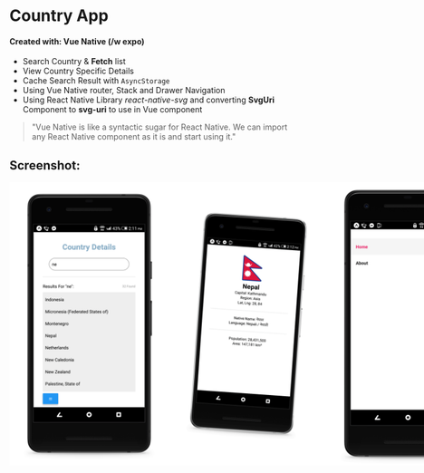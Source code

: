 # Country App
#### Created with: Vue Native (/w expo)

- Search Country & **Fetch** list
- View Country Specific Details
- Cache Search Result with ``AsyncStorage``
- Using Vue Native router, Stack and Drawer Navigation
- Using React Native Library *react-native-svg* and converting **SvgUri** Component to **svg-uri** to use in Vue component
> "Vue Native is like a syntactic sugar for React Native. We can import any React Native component as it is and start using it."

## Screenshot:
<div style="display:flex">
  <img src="./assets/screenshot/1-mock.png?raw=true" height="500" alt="Home Screen" title="Home Screen">
  <img src="./assets/screenshot/3-mock.png?raw=true" height="500" alt="Country Detail" title="Country Detail">
  <img src="./assets/screenshot/2-mock.png?raw=true" height="500" alt="Drawer" title="Drawer">
</div>
